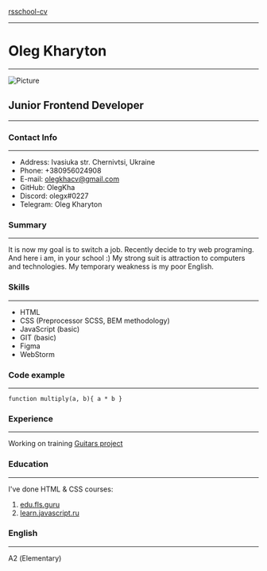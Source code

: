 [rsschool-cv](https://olegkha.github.io/rsschool-cv/cv)
___

# Oleg Kharyton
___

![Picture](https://i.kym-cdn.com/photos/images/newsfeed/000/326/428/033.jpg "Picture")

## Junior Frontend Developer
___

### Contact Info
___
* Address: Ivasiuka str. Chernivtsi, Ukraine
* Phone: +380956024908
* E-mail: olegkhacv@gmail.com
* GitHub: OlegKha
* Discord: olegx#0227
* Telegram: Oleg Kharyton

### Summary
___
It is now my goal is to switch a job. Recently decide to try web programing. And here i am, in your school :)
My strong suit is attraction to computers and technologies. My temporary weakness is my poor English.

### Skills
___
* HTML
* CSS (Preprocessor SCSS, BEM methodology)
* JavaScript (basic)
* GIT (basic)
* Figma
* WebStorm

### Code example
___
`function multiply(a, b){
a * b
}`

### Experience
___
Working on training
[Guitars project](https://olegkha.github.io/guitar-proj-land-page/build/)

### Education
___
I've done HTML & CSS courses:
1. [edu.fls.guru](https://edu.fls.guru/)
2. [learn.javascript.ru](https://learn.javascript.ru/courses/htmlcss)

### English
___
А2 (Elementary)
